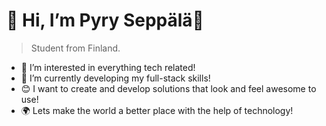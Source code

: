 # 👋 Hi, I’m Pyry Seppälä👋
> Student from Finland.
- 🚀 I’m interested in everything tech related!
- 🌱 I’m currently developing my full-stack skills!
- 😊 I want to create and develop solutions that look and feel awesome to use!
- 🌍 Lets make the world a better place with the help of technology!


<!---
pyrysepp/pyrysepp is a ✨ special ✨ repository because its `README.md` (this file) appears on your GitHub profile.
You can click the Preview link to take a look at your changes.
--->
